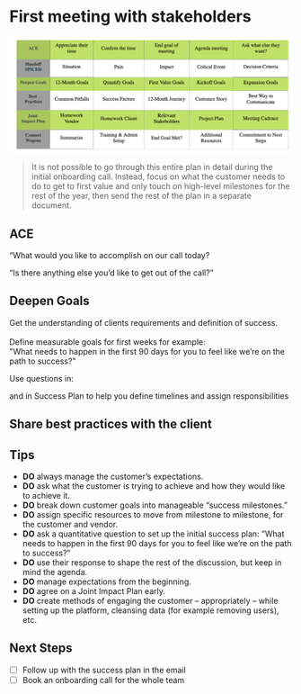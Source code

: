 # First meeting with stakeholders

![Scorecard first meeting](<../../../.gitbook/assets/Screenshot 2020-09-11 at 10.46.34.png>)

> It is not possible to go through this entire plan in detail during the initial onboarding call. Instead, focus on what the customer needs to do to get to first value and only touch on high-level milestones for the rest of the year, then send the rest of the plan in a separate document.

## ACE

“What would you like to accomplish on our call today?

 “Is there anything else you’d like to get out of the call?”

## Deepen Goals 

Get the understanding of clients requirements and definition of success. \
\
Define measurable goals for first weeks for example: \
"What needs to happen in the first 90 days for you to feel like we’re on the path to success?"

Use questions in:

and in Success Plan to help you define timelines and assign responsibilities

## Share best practices with the client

## Tips

* **DO** always manage the customer’s expectations. 
* **DO** ask what the customer is trying to achieve and how they would like to achieve it. 
* **DO** break down customer goals into manageable “success milestones.” 
* **DO** assign specific resources to move from milestone to milestone, for the customer and vendor. 
* **DO** ask a quantitative question to set up the initial success plan: ”What needs to happen in the first 90 days for you to feel like we’re on the path to success?” 
* **DO** use their response to shape the rest of the discussion, but keep in mind the agenda. 
* **DO** manage expectations from the beginning. 
* **DO** agree on a Joint Impact Plan early. 
* **DO** create methods of engaging the customer – appropriately – while setting up the platform, cleansing data (for example removing users), etc. 

## Next Steps 

* [ ] Follow up with the success plan in the email
* [ ] Book an onboarding call for the whole team
